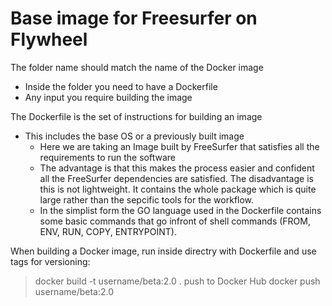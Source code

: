 # Base image for Freesurfer on Flywheel

The folder name should match the name of the Docker image
- Inside the folder you need to have a Dockerfile
- Any input you require building the image

The Dockerfile is the set of instructions for building an image
- This includes the base OS or a previously built image
    - Here we are taking an Image built by FreeSurfer that satisfies all the requirements to run the software
    - The advantage is that this makes the process easier and confident all the FreeSurfer dependencies are satisfied. The disadvantage is this is not lightweight. It contains the whole package which is quite large rather than the sepcific tools for the workflow. 
    - In the simplist form the GO language used in the Dockerfile contains some basic commands that go infront of shell commands (FROM, ENV, RUN, COPY, ENTRYPOINT).

When building a Docker image, run inside directry with Dockerfile and use tags for versioning: 

> docker build -t username/beta:2.0 .
push to Docker Hub
> docker push username/beta:2.0 

